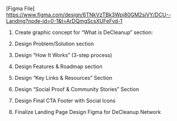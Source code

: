 <!-- Link to the Landing page design -->

[Figma File] 
https://www.figma.com/design/6TNkVzTBk3Wpj80GM2siVY/DCU--Landing?node-id=0-1&t=ArDQmgScsXUFeFvd-1


<!--Issues resolved -->

1. Create graphic concept for “What is DeCleanup” section:

2. Design Problem/Solution section

3. Design “How It Works” (3-step process) 

4. Design Features & Roadmap section

5. Design “Key Links & Resources” Section

6. Design “Social Proof & Community Stories” Section

7. Design Final CTA Footer with Social Icons

8. Finalize Landing Page Design Figma for DeCleanup Network